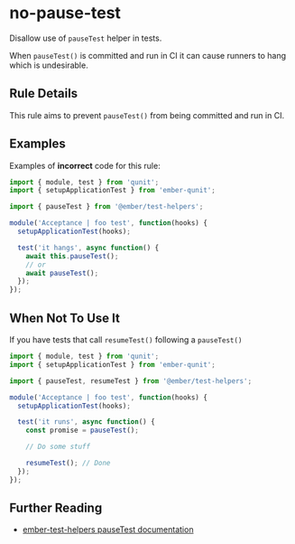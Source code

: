 # no-pause-test

Disallow use of `pauseTest` helper in tests.

When `pauseTest()` is committed and run in CI it can cause runners to hang which is undesirable.

## Rule Details

This rule aims to prevent `pauseTest()` from being committed and run in CI.

## Examples

Examples of **incorrect** code for this rule:

```js
import { module, test } from 'qunit';
import { setupApplicationTest } from 'ember-qunit';

import { pauseTest } from '@ember/test-helpers';

module('Acceptance | foo test', function(hooks) {
  setupApplicationTest(hooks);

  test('it hangs', async function() {
    await this.pauseTest();
    // or
    await pauseTest();
  });
});
```

## When Not To Use It

If you have tests that call `resumeTest()` following a `pauseTest()`

```js
import { module, test } from 'qunit';
import { setupApplicationTest } from 'ember-qunit';

import { pauseTest, resumeTest } from '@ember/test-helpers';

module('Acceptance | foo test', function(hooks) {
  setupApplicationTest(hooks);

  test('it runs', async function() {
    const promise = pauseTest();

    // Do some stuff

    resumeTest(); // Done
  });
});
```

## Further Reading

* [ember-test-helpers pauseTest documentation](https://github.com/emberjs/ember-test-helpers/blob/master/API.md#pausetest)
